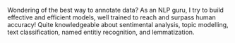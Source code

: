 Wondering of the best way to annotate data? As an NLP guru, I try to build effective and efficient models, well trained to reach and surpass human accuracy! Quite knowledgeable about sentimental analysis, topic modelling, text classification, named entitiy recognition, and lemmatization.
